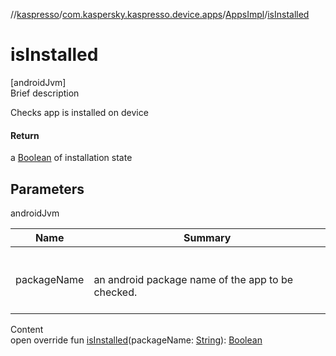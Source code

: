 //[kaspresso](../../index.md)/[com.kaspersky.kaspresso.device.apps](../index.md)/[AppsImpl](index.md)/[isInstalled](is-installed.md)



# isInstalled  
[androidJvm]  
Brief description  


Checks app is installed on device



#### Return  


a [Boolean](https://kotlinlang.org/api/latest/jvm/stdlib/kotlin/-boolean/index.html) of installation state



## Parameters  
  
androidJvm  
  
|  Name|  Summary| 
|---|---|
| packageName| <br><br>an android package name of the app to be checked.<br><br>
  
  
Content  
open override fun [isInstalled](is-installed.md)(packageName: [String](https://kotlinlang.org/api/latest/jvm/stdlib/kotlin/-string/index.html)): [Boolean](https://kotlinlang.org/api/latest/jvm/stdlib/kotlin/-boolean/index.html)  



